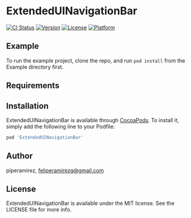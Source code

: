 # ExtendedUINavigationBar

[![CI Status](http://img.shields.io/travis/piperamirez/ExtendedUINavigationBar.svg?style=flat)](https://travis-ci.org/piperamirez/ExtendedUINavigationBar)
[![Version](https://img.shields.io/cocoapods/v/ExtendedUINavigationBar.svg?style=flat)](http://cocoapods.org/pods/ExtendedUINavigationBar)
[![License](https://img.shields.io/cocoapods/l/ExtendedUINavigationBar.svg?style=flat)](http://cocoapods.org/pods/ExtendedUINavigationBar)
[![Platform](https://img.shields.io/cocoapods/p/ExtendedUINavigationBar.svg?style=flat)](http://cocoapods.org/pods/ExtendedUINavigationBar)

## Example

To run the example project, clone the repo, and run `pod install` from the Example directory first.

## Requirements

## Installation

ExtendedUINavigationBar is available through [CocoaPods](http://cocoapods.org). To install
it, simply add the following line to your Podfile:

```ruby
pod 'ExtendedUINavigationBar'
```

## Author

piperamirez, feliperamirezg@gmail.com

## License

ExtendedUINavigationBar is available under the MIT license. See the LICENSE file for more info.
